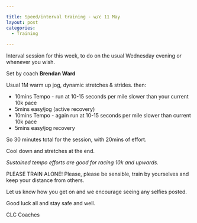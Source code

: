 ```yaml
---

title: Speed/interval training - w/c 11 May
layout: post
categories:
  - Training
  
---
```


Interval session for this week, to do on the usual Wednesday evening or whenever you wish.

Set by coach **Brendan Ward**

Usual 1M warm up jog, dynamic stretches & strides. then:

* 10mins Tempo - run at 10-15 seconds per mile slower than your current 10k pace
* 5mins easy/jog (active recovery)
* 10mins Tempo - again run at 10-15 seconds per mile slower than current 10k pace
* 5mins easy/jog recovery

So 30 minutes total for the session, with 20mins of effort. 

Cool down and stretches at the end.

*Sustained tempo efforts are good for racing 10k and upwards.*

PLEASE TRAIN ALONE! Please, please be sensible, train by yourselves and keep your distance from others.

Let us know how you get on and we encourage seeing any selfies posted. 

Good luck all and stay safe and well.

CLC Coaches
